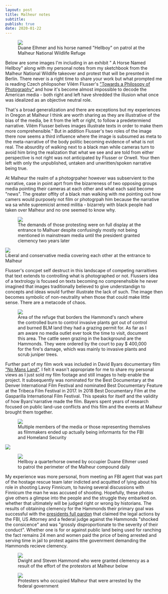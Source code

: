 ```yaml
---
layout: post
title: Malheur notes
subtitle: 
publish: true
date: 2020-01-22  
---
```


<figure>
<img src="https://jonkalev.s3-us-west-2.amazonaws.com/DSCF3957-Malheur-Hellboy-dip.jpg">
<figcaption> Duane Elhmer and his horse named "Hellboy" on patrol at the Malheur National Wildlife Refuge</figcaption>
</figure>

Below are some images I'm including in an exhibit " A Horse Named Hellboy"  along with my personal notes from my sketchbook from the Malheur National Wildlife takeover and protest that will be presnted in Berlin.
There never is a right time to share your work but what prompted me is reading Czech philopsoher Vilém Flusser's <a href="https://www.press.uchicago.edu/ucp/books/book/distributed/T/bo3535843.html">"Towards a Philosopy of Photography"</a> and how it's become almost impossible to decode the American media - both right and left have shredded the illusion what once was idealized as an objective neutral role.

 That's a broad generalization and there are exceptions but my experiences in Oregon at Malheur I think are worth sharing as they are illustrative of the bias of the media, be it from the left or right, to follow a predetermiend narrative.
 Vilém Flusser belives images illustrate texts in order to make them more comprehensible."
 But in addition Flusser's two roles of the image there now seems a third influence where the image is subsumed as meta to the meta-narrative of the body politic becoming evidence of what is not real.
 The absurdity of walking next to a black man while cameras turn to avoid him bring the realization that what we see and are told from either perspective is not right was not anticipated by Flusser or Orwell. Your then left with only the unpublished, untaken and unwritten/spoken narrative being true. 
 
 At Malheur the realm of a photogrpaher however was subservient to the narrative, case in point aprt from the bizarreness of two opposing groups media pointing their cameras at each other and what each said become "news". The greater offity of a black man walking with me pointing out how camers would purposely not film or photogrpah him because the narrative wa sa white supremicist armed militia - bizarrely with black people had taken over Malheur and no one seemed to know why.
   <figure>
<img src="https://jonkalev.s3-us-west-2.amazonaws.com/DSCF3923-Malheur_02.jpg">
 <figcaption>The demands of those protesting were on full display at the entrance to Malhuer despite confusingly mostly not being mentioned in mainstream media until the president granted clemency two years later </figcaption>
 
</figure>
 <img src="https://jonkalev.s3-us-west-2.amazonaws.com/malheur_13.jpg">
 <figcaption>Liberal and conservative media covering each other at the entrance to Malheur </figcaption>


 Flusser's concpet self destruct in this landscape of competing narraitives that text extends to controlling what is photographed or not. Flussers idea of a textrology is focused on texts becoming no comprenehsible he never imagined that images traditionally believed to give understandign to concepts and ideas would further illustrate the lack of such. The image then becomes symbolic of non-neutrality when those that could make little sense. There are a metacode of chaos.


 <figure>
<img src="https://jonkalev.s3-us-west-2.amazonaws.com/DSCF4057-Malheur_HammondCows.jpg">
 <figcaption> Area of the refuge that borders the Hammond's ranch where the controlled burn to control invasive plants got out of control and burned BLM land they had a grazing permit for. As far as I am aware no media outlet ever took the time to visit, document this area. The cattle seen grazing in the background are the Hammonds. They were ordered by the court to pay $ 400,000 for the fire's damage, which was mainly to invasive plants and scrub juniper trees.  </figcaption>
</figure>
     
 <p>
Further part of my film work was included in David Byars documentary film <a href="https://www.amazon.com/No-Mans-Land-Steve-Grasty/dp/B075RS7ZCY">"No Mans Land"</a>. I felt it wasn't appropriate for me to share my personal views as I just sold my film footage and still images to help enable the project.
 It subsequently was nominated for the Best Documentary at the Denver International Film Festival and nominated Best Documentary Feature at the Tribeca Film Festival in 2017. In 2018 Best Documentary Film at the Gasparilla International Film Festival.
 This speaks for itself and the validity of how Byars'narrative made the film.
 Bayers spent years of research focused on public land-use conflicts and this film and the events at Malheur brought them together.

<p>
<figure>
<img src="https://jonkalev.s3-us-west-2.amazonaws.com/20200113_malheur-01.jpg">
<figcaption>Multiple members of the media or those representing themslves as filmmakers ended up actually being informants for the FBI and Homeland Security</figcaption>
</figure>
 
 <img src="https://jonkalev.s3-us-west-2.amazonaws.com/malheur_12.jpg">
 
<figure>
<img src="https://jonkalev.s3-us-west-2.amazonaws.com/DSCF3982-Malhuer-Hellboy-dip2.jpg">
<figcaption> Hellboy a quarterhorse owned by occupier Duane Elhmer used to patrol the perimeter of the Malheur compound daily</figcaption>
</figure>

<p>

My experience was more personal, from meeting an FBI agent that was part of the hostage rescue team later indicted and  acquitted of lying about his role in shooting Lavoy Finnicum, to having several discussions with Finnicum the man he was accused of shooting. Hopefully, these photos give others a glimpse into the people and the struggle they embarked on. whether that ultimately will be judged right or wrong by historians. The results of obtaining clemency for the Hammonds their primary goal was successful with the <a href="https://www.whitehouse.gov/briefings-statements/statement-press-secretary-regarding-executive-clemency-dwight-steven-hammond/">  presidents full pardon</a> that claimed the legal actions by the FBI, US Attorney and a federal judge against the Hammonds "shocked the consicence" and was "grossly disproportionate to the severity of their conduct". 
 Whether one is for or against public land being used for ranching the fact remains 24 men and women paid the price of being arrested and serving time in jail to protest agains tthe govenrment demanding the Hammonds recieve clemency.
 



<figure>
<img src="https://jonkalev.s3-us-west-2.amazonaws.com/Malheur_Hammonds.jpg">
<figcaption>Dwight and Steven Hammond who were granted clemency as a result of the effort of the protestors at Malheur below</figcaption>
</figure>
<figure>
<img src="https://jonkalev.s3-us-west-2.amazonaws.com/malheur_15.jpg">
<figcaption>Protesters who occupied Malheur that were arrested by the federal government</figcaption>
</figure>




